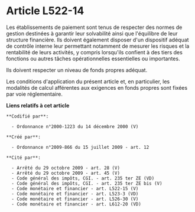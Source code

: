 # Article L522-14

Les établissements de paiement sont tenus de respecter des normes de gestion destinées à garantir leur solvabilité ainsi que
l'équilibre de leur structure financière. Ils doivent également disposer d'un dispositif adéquat de contrôle interne leur
permettant notamment de mesurer les risques et la rentabilité de leurs activités, y compris lorsqu'ils confient à des tiers
des fonctions ou autres tâches opérationnelles essentielles ou importantes.

Ils doivent respecter un niveau de fonds propres adéquat.

Les conditions d'application du présent article et, en particulier, les modalités de calcul afférentes aux exigences en fonds
propres sont fixées par voie réglementaire.

**Liens relatifs à cet article**

	**Codifié par**:

	  - Ordonnance n°2000-1223 du 14 décembre 2000 (V)

	**Créé par**:

	  - Ordonnance n°2009-866 du 15 juillet 2009 - art. 12

	**Cité par**:

	  - Arrêté du 29 octobre 2009 - art. 28 (V)
	  - Arrêté du 29 octobre 2009 - art. 45 (V)
	  - Code général des impôts, CGI. - art. 235 ter ZE (VD)
	  - Code général des impôts, CGI. - art. 235 ter ZE bis (V)
	  - Code monétaire et financier - art. L522-15 (V)
	  - Code monétaire et financier - art. L523-3 (VD)
	  - Code monétaire et financier - art. L526-30 (V)
	  - Code monétaire et financier - art. L612-20 (VD)
